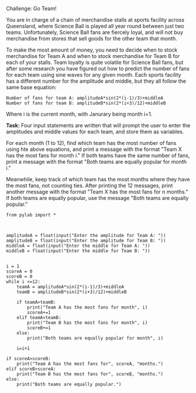 Challenge: Go Team!

You are in charge of a chain of merchandise stalls at sports facility across Queensland, where Science Ball is played all year round between just two teams. Unfortunately, Science Ball fans are fiercely loyal, and will not buy merchandise from stores that sell goods for the other team that month.

To make the most amount of money, you need to decide when to stock merchandise for Team A and when to stock merchandise for Team B for each of your stalls. Team loyalty is quite volatile for Science Ball fans, but after some research you have figured out how to predict the number of fans for each team using sine waves for any given month. Each sports facility has a different number for the amplitude and middle, but they all follow the same base equation:

```
Number of fans for team A: amplitudeA*sin(2*(i-1)/3)+middleA
Number of fans for team B: amplitudeB*sin(2*(i+3)/12)+middleB
```

Where i is the current month, with Janurary being month i=1.


**Task:** Four input statements are written that will prompt the user to enter the amplitudes and middle values for each team, and store them as variables. 

For each month (1 to 12), find which team has the most number of fans using hte above equations, and print a message with the format "Team X has the most fans for month i." If both teams have the same number of fans, print a message with the format "Both teams are equally popular for month i."

Meanwhile, keep track of which team has the most months where they have the most fans, not counting ties. After printing the 12 messages, print another message with the format "Team X has the most fans for n months." If both teams are equally popular, use the message "Both teams are equally popular."


```
from pylab import *



amplitudeA = float(input("Enter the amplitude for Team A: "))
amplitudeB = float(input("Enter the amplitude for Team B: "))
middleA = float(input("Enter the middle for Team A: "))
middleB = float(input("Enter the middle for Team B: "))


i = 1
scoreA = 0
scoreB = 0
while i <=12:
    teamA = amplitudeA*sin(2*(i-1)/3)+middleA
    teamB = amplitudeB*sin(2*(i+3)/12)+middleB
    
    if teamA>teamB:
        print("Team A has the most fans for month", i)
        scoreA+=1
    elif teamA<teamB:
        print("Team B has the most fans for month", i)
        scoreB+=1
    else:
        print("Both teams are equally popular for month", i) 
        
    i=i+1

if scoreA>scoreB:
    print("Team A has the most fans for", scoreA, "months.")
elif scoreB>scoreA:
    print("Team B has the most fans for", scoreB, "months.")
else:
    print("Both teams are equally popular.")

    
```
